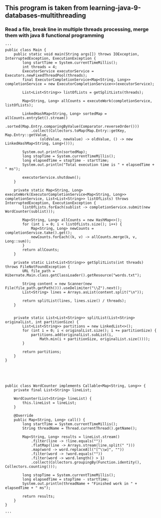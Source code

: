 ## This program is taken from learning-java-9-databases-multithreading

### Read a file, break line in multiple threads processing, merge them with java 8 functional programming

    '''
    public class Main {
        public static void main(String args[]) throws IOException, InterruptedException, ExecutionException {
            long startTime = System.currentTimeMillis();
            int threads = 4;
            ExecutorService executorService = Executors.newFixedThreadPool(threads);
            final ExecutorCompletionService<Map<String, Long>> completionService = new ExecutorCompletionService<>(executorService);
    
            List<List<String>> listOfLists = getSplitLists(threads);
    
            Map<String, Long> allCounts = executeWork(completionService, listOfLists);
    
            LinkedHashMap<String, Long> sortedMap = allCounts.entrySet().stream()
                .sorted(Map.Entry.comparingByValue(Comparator.reverseOrder()))
                .collect(Collectors.toMap(Map.Entry::getKey, Map.Entry::getValue,
                    (oldValue, newValue) -> oldValue, () -> new LinkedHashMap<String, Long>()));
    
            System.out.println(sortedMap);
            long stopTime = System.currentTimeMillis();
            long elapsedTime = stopTime - startTime;
            System.out.println("Total execution time is " + elapsedTime + " ms");
    
            executorService.shutdown();
        }
    
        private static Map<String, Long> executeWork(ExecutorCompletionService<Map<String, Long>> completionService, List<List<String>> listOfLists) throws InterruptedException, ExecutionException {
            listOfLists.forEach(sublist -> completionService.submit(new WordCounter(sublist)));
    
            Map<String, Long> allCounts = new HashMap<>();
            for (int i = 0; i < listOfLists.size(); i++) {
                Map<String, Long> newCounts = completionService.take().get();
                newCounts.forEach((k, v) -> allCounts.merge(k, v, Long::sum));
            }
            return allCounts;
        }
    
        private static List<List<String>> getSplitLists(int threads) throws FileNotFoundException {
            URL file_path = Hibernate.Main.class.getClassLoader().getResource("words.txt");
    
            String content = new Scanner(new File(file_path.getPath())).useDelimiter("\\Z").next();
            List<String> lines = Arrays.asList(content.split("\n"));
    
            return splitList(lines, lines.size() / threads);
        }
    
    
        private static List<List<String>> splitList(List<String> originalList, int partitionSize) {
            List<List<String>> partitions = new LinkedList<>();
            for (int i = 0; i < originalList.size(); i += partitionSize) {
                partitions.add(originalList.subList(i,
                    Math.min(i + partitionSize, originalList.size())));
            }
    
            return partitions;
        }
    }
    
    
    
    
    
    public class WordCounter implements Callable<Map<String, Long>> {
        private final List<String> lineList;
    
        WordCounter(List<String> lineList) {
            this.lineList = lineList;
        }
    
        @Override
        public Map<String, Long> call() {
            long startTime = System.currentTimeMillis();
            String threadName = Thread.currentThread().getName();
    
            Map<String, Long> results = lineList.stream()
                .filter(line -> !line.equals(""))
                .flatMap(line -> Arrays.stream(line.split(" ")))
                .map(word -> word.replaceAll("[^\\w]", ""))
                .filter(word -> !word.equals(""))
                .filter(word -> word.length() > 1)
                .collect(Collectors.groupingBy(Function.identity(), Collectors.counting()));
    
            long stopTime = System.currentTimeMillis();
            long elapsedTime = stopTime - startTime;
            System.out.println(threadName + "Finished work in " + elapsedTime + " ms");
    
            return results;
        }
    }

    '''
    